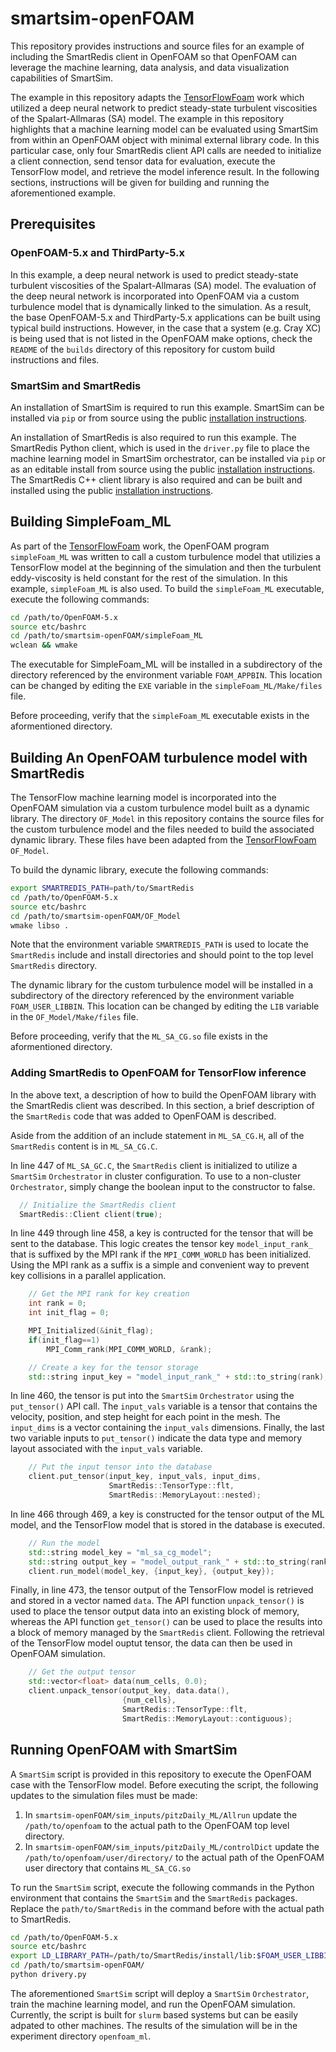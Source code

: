 # smartsim-openFOAM

This repository provides instructions and source files
for an example of including the SmartRedis client in
OpenFOAM so that OpenFOAM can leverage the machine learning,
data analysis, and data visualization capabilities of SmartSim.

The example in this repository adapts the
[TensorFlowFoam](https://github.com/argonne-lcf/TensorFlowFoam)
work which utilized a deep neural network to predict steady-state
turbulent viscosities of the Spalart-Allmaras (SA) model.
The example in this repository highlights that a machine learning
model can be evaluated using SmartSim from within an OpenFOAM object
with minimal external library code.  In this particular case,
only four SmartRedis client API calls are needed to
initialize a client connection,
send tensor data for evaluation, execute the TensorFlow model,
and retrieve the model inference result.  In the following
sections, instructions will be given for building and running
the aforementioned example.

## Prerequisites

### OpenFOAM-5.x and ThirdParty-5.x

In this example, a deep neural network is used to predict steady-state
turbulent viscosities of the Spalart-Allmaras (SA) model.  The
evaluation of the deep neural network is incorporated into OpenFOAM
via a custom turbulence model that is dynamically linked to the
simulation.  As a result, the base OpenFOAM-5.x and ThirdParty-5.x
applications can be built using typical build instructions.  However,
in the case that a system (e.g. Cray XC) is being used that is
not listed in the OpenFOAM make options, check the ``README`` of the
``builds`` directory of this repository for custom build instructions
and files.

### SmartSim and SmartRedis

An installation of SmartSim is required to run this example.
SmartSim can be installed via ``pip`` or from source using the public
[installation instructions](https://www.craylabs.org/docs/installation.html#smartsim).

An installation of SmartRedis is also required to run this example.
The SmartRedis Python client, which is used in the ``driver.py`` file
to place the machine learning model in SmartSim orchestrator, can
be installed via ``pip`` or as an editable install from source using
the public
[installation instructions](https://www.craylabs.org/docs/installation.html#smartredis).
The SmartRedis C++ client library is also required and can be built and installed
using the public
[installation instructions](https://www.craylabs.org/docs/installation.html#smartredis).

## Building SimpleFoam_ML

As part of the [TensorFlowFoam](https://github.com/argonne-lcf/TensorFlowFoam)
work, the OpenFOAM program ``simpleFoam_ML`` was written to
call a custom turbulence model that utilizies a TensorFlow model
at the beginning of the simulation and then the turbulent
eddy-viscosity is held constant for the rest of the simulation.
In this example, ``simpleFoam_ML`` is also used. To build
the ``simpleFoam_ML`` executable, execute the following commands:

```bash
cd /path/to/OpenFOAM-5.x
source etc/bashrc
cd /path/to/smartsim-openFOAM/simpleFoam_ML
wclean && wmake
```

The executable for SimpleFoam_ML
will be installed in a subdirectory of the
directory referenced by the environment variable
``FOAM_APPBIN``.  This location can be changed
by editing the ``EXE`` variable in
the ``simpleFoam_ML/Make/files`` file.

Before proceeding, verify that the ``simpleFoam_ML`` executable
exists in the aformentioned directory.

## Building An OpenFOAM turbulence model with SmartRedis

The TensorFlow machine learning model is incorporated into the OpenFOAM
simulation via a custom turbulence model built as a dynamic library.
The directory ``OF_Model`` in this repository contains the source files
for the custom turbulence model and the files needed to build the
associated dynamic library.  These files have been adapted from the
[TensorFlowFoam](https://github.com/argonne-lcf/TensorFlowFoam)
``OF_Model``.

To build the dynamic library, execute the following commands:

```bash
export SMARTREDIS_PATH=path/to/SmartRedis
cd /path/to/OpenFOAM-5.x
source etc/bashrc
cd /path/to/smartsim-openFOAM/OF_Model
wmake libso .
```

Note that the environment variable ``SMARTREDIS_PATH`` is used
to locate the ``SmartRedis`` include and install directories
and should point to the top level ``SmartRedis`` directory.

The dynamic library for the custom turbulence model
will be installed in a subdirectory of the
directory referenced by the environment variable
``FOAM_USER_LIBBIN``.  This location can be changed
by editing the ``LIB`` variable in
the ``OF_Model/Make/files`` file.

Before proceeding, verify that the ``ML_SA_CG.so`` file
exists in the aformentioned directory.

### Adding SmartRedis to OpenFOAM for TensorFlow inference

In the above text, a description of how to build the
OpenFOAM library with the SmartRedis client was
described.  In this section, a brief description
of the ``SmartRedis`` code that was added to
OpenFOAM is described.

Aside from the addition of an include statement in
``ML_SA_CG.H``, all of the ``SmartRedis``
content is in ``ML_SA_CG.C``.

In line 447 of ``ML_SA_GC.C``, the ``SmartRedis``
client is initialized to utilize a ``SmartSim``
``Orchestrator`` in cluster configuration.  To
use to a non-cluster ``Orchestrator``,
simply change the boolean input to the constructor
to false.

```c++
  // Initialize the SmartRedis client
  SmartRedis::Client client(true);
```

In line 449 through line 458, a key is contructed
for the tensor that will be sent to the database.
This logic creates the tensor key ``model_input_rank_``
that is suffixed by the MPI rank if the
``MPI_COMM_WORLD`` has been initialized.  Using
the MPI rank as a suffix is a simple and convenient
way to prevent key collisions in a parallel application.


```c++
    // Get the MPI rank for key creation
    int rank = 0;
    int init_flag = 0;

    MPI_Initialized(&init_flag);
    if(init_flag==1)
        MPI_Comm_rank(MPI_COMM_WORLD, &rank);

    // Create a key for the tensor storage
    std::string input_key = "model_input_rank_" + std::to_string(rank);
```

In line 460, the tensor is put into the ``SmartSim`` ``Orchestrator``
using the ``put_tensor()`` API call.  The ``input_vals`` variable
is a tensor that contains the velocity, position, and step height
for each point in the mesh.  The ``input_dims`` is a vector
containing the ``input_vals`` dimensions.  Finally, the
last two variable inputs to ``put_tensor()`` indicate the data
type and memory layout associated with the ``input_vals`` variable.

```c++
    // Put the input tensor into the database
    client.put_tensor(input_key, input_vals, input_dims,
                      SmartRedis::TensorType::flt,
                      SmartRedis::MemoryLayout::nested);
```

In line 466 through 469, a key is constructed for the
tensor output of the ML model, and the TensorFlow model
that is stored in the database is executed.

```c++
    // Run the model
    std::string model_key = "ml_sa_cg_model";
    std::string output_key = "model_output_rank_" + std::to_string(rank);
    client.run_model(model_key, {input_key}, {output_key});
```

Finally, in line 473, the tensor output of the
TensorFlow model is retrieved and stored in a vector
named ``data``.  The API function ``unpack_tensor()``
is used to place the tensor output data into an
existing block of memory, whereas the API function
``get_tensor()`` can be used to place the results
into a block of memory managed by the ``SmartRedis``
client.  Following the retrieval of the
TensorFlow model ouptut tensor, the data can
then be used in OpenFOAM simulation.

```c++
    // Get the output tensor
    std::vector<float> data(num_cells, 0.0);
    client.unpack_tensor(output_key, data.data(),
                         {num_cells},
                         SmartRedis::TensorType::flt,
                         SmartRedis::MemoryLayout::contiguous);
```

## Running OpenFOAM with SmartSim

A ``SmartSim`` script is provided in this repository
to execute the OpenFOAM case with the TensorFlow model.
Before executing the script, the following updates
to the simulation files must be made:

1.  In ``smartsim-openFOAM/sim_inputs/pitzDaily_ML/Allrun``
    update the ``/path/to/openfoam`` to the actual
    path to the OpenFOAM top level directory.
2.  In ``smartsim-openFOAM/sim_inputs/pitzDaily_ML/controlDict``
    update the ``/path/to/openfoam/user/directory/`` to
    the actual path of the OpenFOAM user directory that
    contains ``ML_SA_CG.so``

To run the ``SmartSim`` script, execute the following
commands in the Python environment that contains the
``SmartSim`` and the ``SmartRedis`` packages.  Replace
the ``path/to/SmartRedis`` in the command before with the actual path to SmartRedis.

```bash
cd /path/to/OpenFOAM-5.x
source etc/bashrc
export LD_LIBRARY_PATH=/path/to/SmartRedis/install/lib:$FOAM_USER_LIBBIN:$FOAM_LIBBIN:$LD_LIBRARY_PATH
cd /path/to/smartsim-openFOAM/
python drivery.py
```

The aforementioned ``SmartSim`` script will
deploy a ``SmartSim`` ``Orchestrator``,
train the machine learning model,
and run the OpenFOAM simulation.  Currently,
the script is built for ``slurm`` based systems
but can be easily adpated to other machines.
The results of the simulation will be in
the experiment directory ``openfoam_ml``.